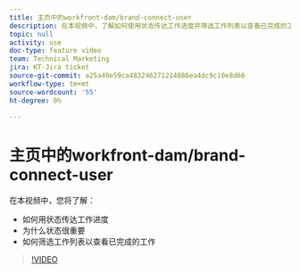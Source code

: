 ```yaml
---
title: 主页中的workfront-dam/brand-connect-user
description: 在本视频中，了解如何使用状态传达工作进度并筛选工作列表以查看已完成的工作。
topic: null
activity: use
doc-type: feature video
team: Technical Marketing
jira: KT-Jira ticket
source-git-commit: a25a49e59ca483246271214886ea4dc9c10e8d66
workflow-type: tm+mt
source-wordcount: '55'
ht-degree: 0%

---
```


# 主页中的workfront-dam/brand-connect-user

在本视频中，您将了解：

* 如何用状态传达工作进度
* 为什么状态很重要
* 如何筛选工作列表以查看已完成的工作

>[!VIDEO](https://video.tv.adobe.com/v/335104/?quality=12&learn=on)
